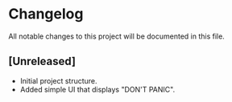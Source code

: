 # Changelog

All notable changes to this project will be documented in this file.

## [Unreleased]
- Initial project structure.
- Added simple UI that displays "DON'T PANIC".
